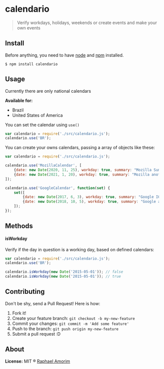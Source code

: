# calendario

> Verify workdays, holidays, weekends or create events and make your own events

## Install

Before anything, you need to have [node](http://nodejs.org/) and [npm](https://www.npmjs.org/) installed.

    $ npm install calendario

## Usage

Currently there are only national calendars

**Available for:**

- Brazil
- United States of America

You can set the calendar using `use()`

```javascript
var calendario = require('./src/calendario.js');
calendario.use('BR');
```

You can create your owns calendars, passing a array of objects like these:

```javascript
var calendario = require('./src/calendario.js');

calendario.use('MozillaCalendar', [
	{date: new Date(2020, 11, 25), workday: true, summary: "Mozilla Summit"}, 
	{date: new Date(2021, 1, 20), workday: true, summary: "Mozilla another event"}
]);

calendario.use('GoogleCalendar', function(set) {
	set([
		{date: new Date(2017, 6, 3), workday: true, summary: "Google IO"},
		{date: new Date(2018, 10, 5), workday: true, summary: "Google another event"},
	]);
});
```

## Methods

#### isWorkday

Verify if the day in question is a working day, based on defined calendars:

```javascript
var calendario = require('./src/calendario.js');
calendario.use('BR');

calendario.isWorkday(new Date('2015-05-01')); // false
calendario.isWorkday(new Date('2015-05-01')); // true
```

## Contributing

Don't be shy, send a Pull Request! Here is how:

1. Fork it!
2. Create your feature branch: `git checkout -b my-new-feature`
3. Commit your changes: `git commit -m 'Add some feature'`
4. Push to the branch: `git push origin my-new-feature`
5. Submit a pull request :D

## About

**License:** MIT ® [Raphael Amorim](https://github.com/raphamorim)
